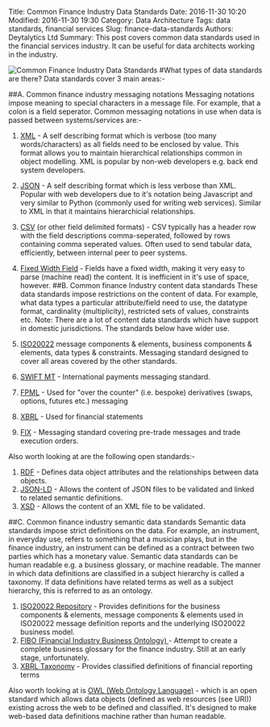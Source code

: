 Title: Common Finance Industry Data Standards
Date: 2016-11-30 10:20
Modified: 2016-11-30 19:30
Category: Data Architecture
Tags: data standards, financial services
Slug: finance-data-standards
Authors: Deytalytics Ltd
Summary: This post covers common data standards used in the financial services industry. It can be useful for data architects working in the industry.

![Common Finance Industry Data Standards](https://deytalytics.github.io/deyblog/images/iso20022.jpg)
#What types of data standards are there?
Data standards cover 3 main areas:-

##A. Common finance industry messaging notations
Messaging notations impose meaning to special characters in a message file. For example, that a colon is a field seperator. Common messaging notations in use when data is passed between systems/services are:-

1. [XML](http://en.wikipedia.org/wiki/XML) - A self describing format which is verbose (too many words/characters) as all fields need to be enclosed by <fieldname>value</fieldname>. This format allows you to maintain hierarchical relationships common in object modelling. XML is popular by non-web developers e.g. back end system developers.
2. [JSON](http://www.json.org/) - A self describing format which is less verbose than XML. Popular with web developers due to it's notation being Javascript and very similar to Python (commonly used for writing web services). Similar to XML in that it maintains hierarchicial relationships.
3. [CSV](http://en.wikipedia.org/wiki/Comma-separated_values) (or other field delimited formats) - CSV typically has a header row with the field descriptions comma-seperated, followed by rows containing comma seperated values. Often used to send tabular data, efficiently, between internal peer to peer systems.
4. [Fixed Width Field](http://www.ibm.com/support/knowledgecenter/SSULQD_7.2.0/com.ibm.nz.load.doc/c_load_build_fixed_length_format_def.html) - Fields have a fixed width, making it very easy to parse (machine read) the content. It is inefficient in it's use of space, however.
##B. Common finance Industry content data standards
These data standards impose restrictions on the content of data. For example, what data types a particular attribute/field need to use, the datatype format, cardinality (multiplicity), restricted sets of values, constraints etc. Note: There are a lot of content data standards which have support in domestic jurisdictions. The standards below have wider use.

1. [ISO20022](http://www.iso20022.org/the_iso20022_standard.page) message components & elements, business components & elements, data types & constraints. Messaging standard designed to cover all areas covered by the other standards.
2. [SWIFT MT](http://docs.oracle.com/cd/E19509-01/820-7113/6nid5dl2r/index.html) - International payments messaging standard.
3. [FPML](http://en.wikipedia.org/wiki/FpML) - Used for "over the counter" (i.e. bespoke) derivatives (swaps, options, futures etc.) messaging
4. [XBRL](http://en.wikipedia.org/wiki/XBRL) - Used for financial statements
5. [FIX](http://en.wikipedia.org/wiki/Financial_Information_eXchange) - Messaging standard covering pre-trade messages and trade execution orders.

Also worth looking at are the following open standards:-

1. [RDF](http://en.wikipedia.org/wiki/Resource_Description_Framework) - Defines data object attributes and the relationships between data objects.
2. [JSON-LD](http://en.wikipedia.org/wiki/JSON-LD) - Allows the content of JSON files to be validated and linked to related semantic definitions.
3. [XSD](http://en.wikipedia.org/wiki/XML_Schema_(W3C)) - Allows the content of an XML file to be validated.

##C. Common finance industry semantic data standards
Semantic data standards impose strict definitions on the data. For example, an instrument, in everyday use, refers to something that a musician plays, but in the finance industry, an instrument can be defined as a contract between two parties which has a monetary value. Semantic data standards can be human readable e.g. a business glossary, or machine readable. The manner in which data definitions are classified in a subject hierarchy is called a taxonomy. If data definitions have related terms as well as a subject hierarchy, this is referred to as an ontology.

1. [ISO20022 Repository](http://www.iso20022.org/standardsrepository/public/dictionaryModel/repositorySearch.xhtml) - Provides definitions for the business components & elements, message components & elements used in ISO20022 message definition reports and the underlying ISO20022 business model.
2. [FIBO (Financial Industry Business Ontology) ](http://www.omg.org/spec/EDMC-FIBO/FND/1.0/PDF/index.htm) - Attempt to create a complete business glossary for the finance industry. Still at an early stage, unfortunately.
3. [XBRL Taxonomy](http://www.xbrl.org/the-standard/what/taxonomies/) - Provides classified definitions of financial reporting terms

Also worth looking at is [OWL (Web Ontology Language)](http://en.wikipedia.org/wiki/Web_Ontology_Language) - which is an open standard which allows data objects (defined as web resources (see URI)) existing across the web to be defined and classified. It's designed to make web-based data definitions machine rather than human readable.